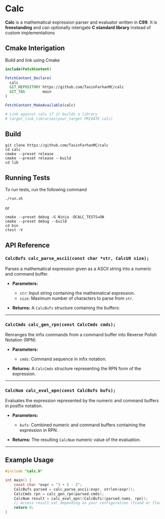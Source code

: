 # Calc

**Calc** is a mathematical expression parser and evaluator written in **C99**.
It is **freestanding** and can optionally interigate **C standard library** instead of custom implementations

## Cmake Interigation

Build and link using Cmake

```cmake
include(FetchContent)

FetchContent_Declare(
  calc
  GIT_REPOSITORY https://github.com/TasinFarhanMC/calc
  GIT_TAG        main
)

FetchContent_MakeAvailable(calc)

# Link against calc if it builds a library
# target_link_libraries(your_target PRIVATE calc)
```
    

## Build
``` shell
git clone https://github.com/TasinFarhanMC/calc
cd calc
cmake --preset release
cmake --preset release --build
cd lib
```
## Running Tests

To run tests, run the following command

```bash
./run.sh
```
or

```shell
cmake --preset debug -G Ninja -DCALC_TESTS=ON
cmake --preset debug --build
cd bin
ctest -V
```
## API Reference

### `CalcBufs calc_parse_ascii(const char *str, CalcU8 size);`

Parses a mathematical expression given as a ASCII string into a numeric and command buffer.

* **Parameters:**

  * `str`: Input string containing the mathematical expression.
  * `size`: Maximum number of characters to parse from `str`.

* **Returns:**
  A `CalcBufs` structure containing the buffers:
---

### `CalcCmds calc_gen_rpn(const CalcCmds cmds);`

Renranges the infix commands from a command buffer into Reverse Polish Notation (RPN).

* **Parameters:**

  * `cmds`: Command sequence in infix notation.

* **Returns:**
  A `CalcCmds` structure representing the RPN form of the expression.

---

### `CalcNum calc_eval_epn(const CalcBufs bufs);`

Evaluates the expression represented by the numeric and command buffers in postfix notation.

* **Parameters:**

  * `bufs`: Combined numeric and command buffers containing the expression in RPN.

* **Returns:**
  The resulting `CalcNum` numeric value of the evaluation.

---

## Example Usage

```c
#include "calc.h"

int main() {
    const char *expr = "3 + 5 - 2";
    CalcBufs parsed = calc_parse_ascii(expr, strlen(expr));
    CalcCmds rpn = calc_gen_rpn(parsed.cmds);
    CalcNum result = calc_eval_epn((CalcBufs){parsed.nums, rpn});
    // Access result.val depending on your configuration (fixed or float)
    return 0;
}
```
